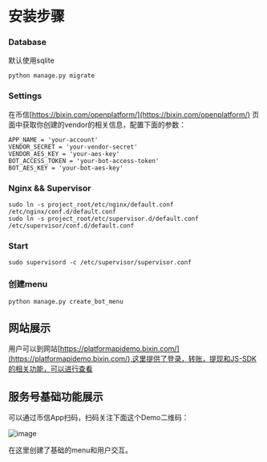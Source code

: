 # 安装步骤

### Database

默认使用sqlite

```
python manage.py migrate
```

### Settings

在币信[https://bixin.com/openplatform/](https://bixin.com/openplatform/) 页面中获取你创建的vendor的相关信息，配置下面的参数：

```
APP_NAME = 'your-account'
VENDOR_SECRET = 'your-vendor-secret'
VENDOR_AES_KEY = 'your-aes-key'
BOT_ACCESS_TOKEN = 'your-bot-access-token'
BOT_AES_KEY = 'your-bot-aes-key'

```

### Nginx && Supervisor

```
sudo ln -s project_root/etc/nginx/default.conf /etc/nginx/conf.d/default.conf
sudo ln -s project_root/etc/supervisor.d/default.conf /etc/supervisor/conf.d/default.conf
```

### Start

```
sudo supervisord -c /etc/supervisor/supervisor.conf
```

### 创建menu

```
python manage.py create_bot_menu
```

## 网站展示

用户可以到网站[https://platformapidemo.bixin.com/](https://platformapidemo.bixin.com/),这里提供了登录，转账，提现和JS-SDK的相关功能，可以进行查看


## 服务号基础功能展示

可以通过币信App扫码，扫码关注下面这个Demo二维码：

![image](https://raw.githubusercontent.com/haobtc/openplatform/master/images/bot_demo_qrcode.png)

在这里创建了基础的menu和用户交互。
